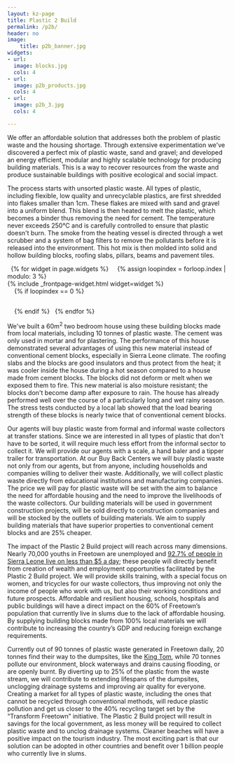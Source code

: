 ```yaml
---
layout: kz-page
title: Plastic 2 Build
permalink: /p2b/
header: no
image:
    title: p2b_banner.jpg
widgets:
- url: 
  image: blocks.jpg
  cols: 4
- url: 
  image: p2b_products.jpg
  cols: 4
- url: 
  image: p2b_3.jpg
  cols: 4

---
```


We offer an affordable solution that addresses both the problem of plastic waste and the housing shortage. 
Through extensive experimentation we've discovered a perfect mix of plastic waste, sand and gravel; and developed an energy efficient, modular and highly scalable technology for producing building materials.
This is a way to recover resources from the waste and produce sustainable buildings with positive ecological and social impact.

The process starts with unsorted plastic waste. 
All types of plastic, including flexible, low quality and unrecyclable plastics, are first shredded into flakes smaller than 1cm. 
These flakes are mixed with sand and gravel into a uniform blend.
This blend is then heated to melt the plastic, which becomes a binder thus removing the need for cement. 
The temperature never exceeds 250&#8451; and is carefully controlled to ensure that plastic doesn't burn.
The smoke from the heating vessel is directed through a wet scrubber and a system of bag filters to remove the pollutants before it is released into the environment.
This hot mix is then molded into solid and hollow building blocks, roofing slabs, pillars, beams and pavement tiles.

<div class="row">
  {% for widget in page.widgets %}
    {% assign loopindex = forloop.index | modulo: 3 %}
    <div id="{{ widget.anchor }}">{% include _frontpage-widget.html widget=widget %}</div>
    {% if loopindex == 0 %}
  <hr style="height:1px; visibility:hidden;" /> <!-- Prevents long first column items from pushing new rows to the right -->
    {% endif %}
  {% endfor %}
</div>

We've built a 60m<sup>2</sup> two bedroom house using these building blocks made from local materials, including 10 tonnes of plastic waste.
The cement was only used in mortar and for plastering.
The performance of this house demonstrated several advantages of using this new material instead of conventional cement blocks, especially in Sierra Leone climate. 
The roofing slabs and the blocks are good insulators and thus protect from the heat; it was cooler inside the house during a hot season compared to a house made from cement blocks.
The blocks did not deform or melt when we exposed them to fire. 
This new material is also moisture resistant; the blocks don't become damp after exposure to rain. 
The house has already performed well over the course of a particularly long and wet rainy season. 
The stress tests conducted by a local lab showed that the load bearing strength of these blocks is nearly twice that of conventional cement blocks.

Our agents will buy plastic waste from formal and informal waste collectors at transfer stations.
Since we are interested in all types of plastic that don't have to be sorted, it will require much less effort from the informal sector to collect it.
We will provide our agents with a scale, a hand baler and a tipper trailer for transportation.
At our Buy Back Centers we will buy plastic waste not only from our agents, but from anyone, including households and companies willing to deliver their waste.
Additionally, we will collect plastic waste directly from educational institutions and manufacturing companies. 
The price we will pay for plastic waste will be set with the aim to balance the need for affordable housing and the need to improve the livelihoods of the waste collectors.
Our building materials will be used in government construction projects, will be sold directly to construction companies and will be stocked by the outlets of building materials.
We aim to supply building materials that have superior properties to conventional cement blocks and are 25% cheaper.

The impact of the Plastic 2 Build project will reach across many dimensions. 
Nearly 70,000 youths in Freetown are unemployed and [92.7% of people in Sierra Leone live on less than $5 a day][2]; these people will directly benefit from creation of wealth and employment opportunities facilitated by the Plastic 2 Build project.
We will provide skills training, with a special focus on women, and tricycles for our waste collectors, thus improving not only the income of people who work with us, but also their working conditions and future prospects.
Affordable and resilient housing, schools, hospitals and public buildings will have a direct impact on the 60% of Freetown’s population that currently live in slums due to the lack of affordable housing.
By supplying building blocks made from 100% local materials we will contribute to increasing the country’s GDP and reducing foreign exchange requirements.

Currently out of 90 tonnes of plastic waste generated in Freetown daily, 20 tonnes find their way to the dumpsites, like the [King Tom][1], while 70 tonnes pollute our environment, block waterways and drains causing flooding, or are openly burnt.
By diverting up to 25% of the plastic from the waste stream, we will contribute to extending lifespans of the dumpsites, unclogging drainage systems and improving air quality for everyone. 
Creating a market for all types of plastic waste, including the ones that cannot be recycled through conventional methods, will reduce plastic pollution and get us closer to the 40% recycling target set by the “Transform Freetown” initiative.
The Plastic 2 Build project will result in savings for the local government, as less money will be required to collect plastic waste and to unclog drainage systems.
Cleaner beaches will have a positive impact on the tourism industry.
The most exciting part is that our solution can be adopted in other countries and benefit over 1 billion people who currently live in slums.

[1]: https://youtu.be/qjafhIHqin8
[2]: https://data.worldbank.org/indicator/SI.POV.UMIC

